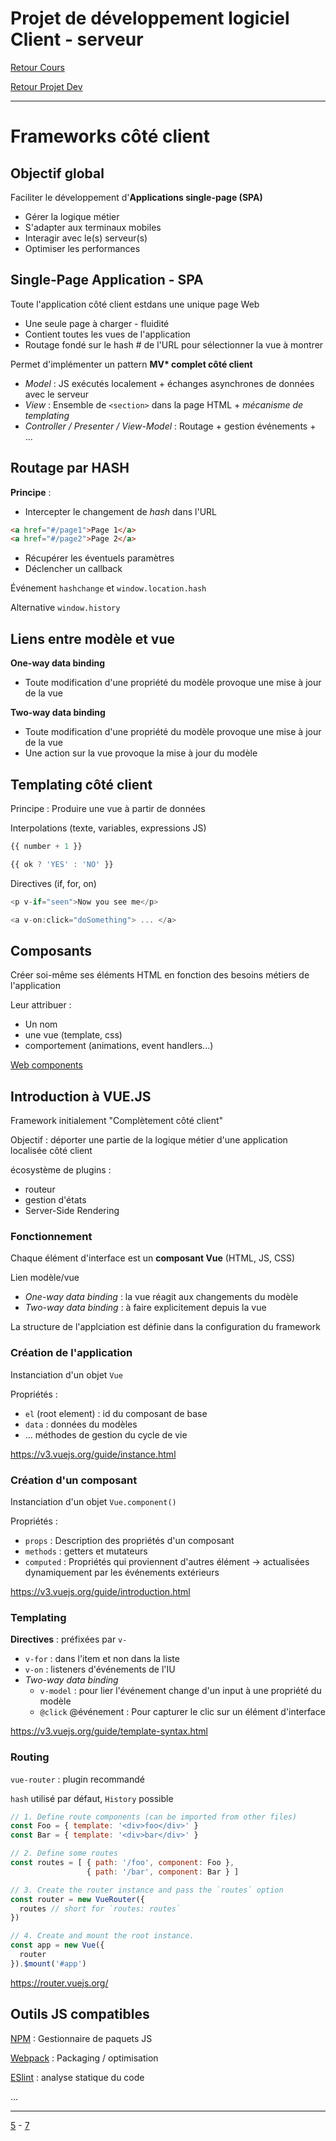 # Projet de développement logiciel Client - serveur

[Retour Cours](https://mcheungsen.github.io/cours/ "Licence 3")

[Retour Projet Dev](index.md)

______
# Frameworks côté client

## Objectif global
Faciliter le développement d'**Applications single-page (SPA)**

- Gérer la logique métier
- S'adapter aux terminaux mobiles
- Interagir avec le(s) serveur(s)
- Optimiser les performances

## Single-Page Application - SPA
Toute l'application côté client estdans une unique page Web
- Une seule page à charger - fluidité
- Contient toutes les vues de l'application
- Routage fondé sur le hash # de l'URL pour sélectionner la vue à montrer

Permet d'implémenter un pattern **MV\* complet côté client** 
- *Model* : JS exécutés localement + échanges asynchrones de données avec le serveur
- *View* : Ensemble de `<section>` dans la page HTML + *mécanisme de templating*
- *Controller / Presenter / View-Model* : Routage + gestion événements + ...

## Routage par HASH
**Principe** : 
- Intercepter le changement de *hash* dans l'URL
```html
<a href="#/page1">Page 1</a>
<a href="#/page2">Page 2</a>
```
- Récupérer les éventuels paramètres
- Déclencher un callback

Événement `hashchange` et `window.location.hash`

Alternative `window.history`

## Liens entre modèle et vue
**One-way data binding**
- Toute modification d'une propriété du modèle provoque une mise à jour de la vue

**Two-way data binding**
- Toute modification d'une propriété du modèle provoque une mise à jour de la vue
- Une action sur la vue provoque la mise à jour du modèle
## Templating côté client
Principe : Produire une vue à partir de données

Interpolations (texte, variables, expressions JS)
```js
{{ number + 1 }}

{{ ok ? 'YES' : 'NO' }}
```
Directives (if, for, on)
```js
<p v-if="seen">Now you see me</p>

<a v-on:click="doSomething"> ... </a>
```

## Composants
Créer soi-même ses éléments HTML en fonction des besoins métiers de l'application

Leur attribuer :
- Un nom
- une vue (template, css)
- comportement (animations, event handlers...)

[Web components](https://www.webcomponents.org/)
## Introduction à VUE.JS
Framework initialement "Complètement côté client"

Objectif : déporter une partie de la logique métier d'une application localisée côté client

écosystème de plugins :
- routeur
- gestion d'états
- Server-Side Rendering
### Fonctionnement
Chaque élément d'interface est un **composant Vue** (HTML, JS, CSS)

Lien modèle/vue
- *One-way data binding* : la vue réagit aux changements du modèle
- *Two-way data binding* : à faire explicitement depuis la vue

La structure de l'applciation est définie dans la configuration du framework
### Création de l'application
Instanciation d'un objet `Vue`

Propriétés :
- `el` (root element) : id du composant de base
- `data` : données du modèles
- ... méthodes de gestion du cycle de vie

https://v3.vuejs.org/guide/instance.html

### Création d'un composant
Instanciation d'un objet `Vue.component()`

Propriétés :
- `props` : Description des propriétés d'un composant
- `methods` : getters et mutateurs
- `computed` : Propriétés qui proviennent d'autres élément -> actualisées dynamiquement par les événements extérieurs

https://v3.vuejs.org/guide/introduction.html

### Templating
**Directives** : préfixées par `v-`
- `v-for` : dans l'item et non dans la liste
- `v-on` : listeners d'événements de l'IU
- *Two-way data binding*
    - `v-model` : pour lier l'événement change d'un input à une propriété du modèle
    - `@click` @événement : Pour capturer le clic sur un élément d'interface

https://v3.vuejs.org/guide/template-syntax.html

### Routing

`vue-router` : plugin recommandé

`hash` utilisé par défaut, `History` possible

```js
// 1. Define route components (can be imported from other files)
const Foo = { template: '<div>foo</div>' }
const Bar = { template: '<div>bar</div>' }

// 2. Define some routes
const routes = [ { path: '/foo', component: Foo },
                 { path: '/bar', component: Bar } ]

// 3. Create the router instance and pass the `routes` option
const router = new VueRouter({
  routes // short for `routes: routes`
})

// 4. Create and mount the root instance.
const app = new Vue({
  router
}).$mount('#app')
```

https://router.vuejs.org/

## Outils JS compatibles
[NPM](https://www.npmjs.com/) : Gestionnaire de paquets JS

[Webpack](https://webpack.js.org/) : Packaging / optimisation

[ESlint](https://eslint.org/) : analyse statique du code

...

______
[5](projet-dev-5.md) - [7](projet-dev-7.md)